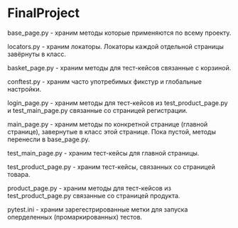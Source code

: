 # FinalProject

base_page.py - храним методы которые применяются по всему проекту.

locators.py - храним локаторы. Локаторы каждой отдельной страницы завёрнуты в класс.

basket_page.py - храним методы для тест-кейсов связанные с корзиной.

conftest.py - храним часто употребимых фикстур и глобальные настройки. 

login_page.py - храним методы для тест-кейсов из test_product_page.py и test_main_page.py связанные со страницей регистрации.

main_page.py - храним методы по конкретной странице (главной странице), завернутые в класс этой странице. Пока пустой, методы перенесли в base_page.py.

test_main_page.py - храним тест-кейсы для главной страницы.

test_product_page.py - храним тест-кейсы, связанных со страницей товара.

product_page.py - храним методы для тест-кейсов из test_product_page.py связанные со страницей продукта.

pytest.ini - храним зарегестрированные метки для запуска оперделенных (промаркированных) тестов.
